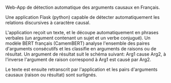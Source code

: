 Web-App de détection automatique des arguments causaux en Français.

Une application Flask (python) capable de détecter automatiquement les relations discursives à caractère causal.

L'application reçoit un texte, et le découpe automatiquement en phrases verbales (un argument contenant un sujet et un verbe conjugué). Un modèle BERT français (CamemBERT) analyse l'ensemble des paires d'arguments consécutifs et les classifie en arguments de raisons ou de résultat. Un argument de résultat suit le schéma suivant: Arg1 cause Arg2, à l'inverse l'argument de raison correspond à Arg1 est causé par Arg2.

Le texte est ensuite retranscrit par l'application et les pairs d'arguments causaux (raison ou résultat) sont surlignés.
